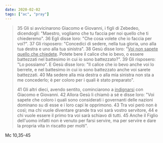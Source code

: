```yaml
---
date: 2020-02-02
tags: ["ac", "pray"]
---
```

> 35 Gli si avvicinarono Giacomo e Giovanni, i figli di Zebedeo, dicendogli: "Maestro, vogliamo che tu faccia per noi quello che ti chiederemo". 36 Egli disse loro: "Che cosa volete che io faccia per voi?". 37 Gli risposero: "Concedici di sedere, nella tua gloria, uno alla tua destra e uno alla tua sinistra". 38 Gesù disse loro: "<u>Voi non sapete quello che chiedete</u>. Potete bere il calice che io bevo, o essere battezzati nel battesimo in cui io sono battezzato?". 39 Gli risposero: "Lo possiamo". E Gesù disse loro: "Il calice che io bevo anche voi lo berrete, e nel battesimo in cui io sono battezzato anche voi sarete battezzati. 40 Ma sedere alla mia destra o alla mia sinistra non sta a me concederlo; è per coloro per i quali è stato preparato".
> 
> 41 Gli altri dieci, avendo sentito, cominciarono a <u>indignarsi</u> con Giacomo e Giovanni. 42 Allora Gesù li chiamò a sé e disse loro: "Voi sapete che coloro i quali sono considerati i governanti delle nazioni dominano su di esse e i loro capi le opprimono. 43 Tra voi però non è così; ma chi vuole diventare grande tra voi sarà vostro servitore, 44 e chi vuole essere il primo tra voi sarà schiavo di tutti. 45 Anche il Figlio dell'uomo infatti non è venuto per farsi servire, ma per servire e dare la propria vita in riscatto per molti".

<p class="cite">Mc 10,35-45</p>
